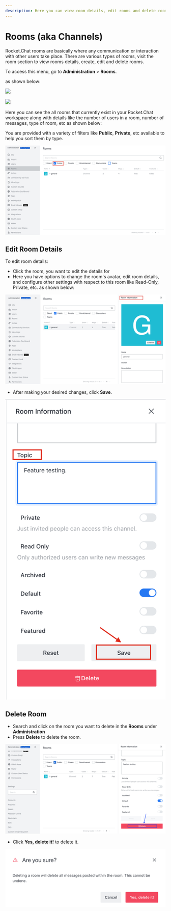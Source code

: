 ```yaml
---
description: Here you can view room details, edit rooms and delete rooms.
---
```


# Rooms (aka Channels)

Rocket.Chat rooms are basically where any communication or interaction with other users take place. There are various types of rooms, visit the room section to view rooms details, create, edit and delete rooms.

To access this menu, go to **Administration** > **Rooms**.

as shown below:

![](<../../../.gitbook/assets/2021-11-20\_23-29-48 (1) (1) (1) (1) (12) (10) (6).png>)

![](../../../.gitbook/assets/2021-11-21\_00-36-03.png)

Here you can see the all rooms that currently exist in your Rocket.Chat workspace along with details like the number of users in a room, number of messages, type of room, etc as shown below:

You are provided with a variety of filters like **Public**, **Private**, etc available to help you sort them by type.

![](<../../../.gitbook/assets/Screenshot 2021-05-19 at 11.45.56 AM.png>)

## Edit Room Details

To edit room details:

* Click the room, you want to edit the details for
* Here you have options to change the room's avatar, edit room details, and configure other settings with respect to this room like Read-Only, Private, etc. as shown below:

![](<../../../.gitbook/assets/Screenshot 2021-05-19 at 11.48.45 AM.png>)

* After making your desired changes, click **Save**.

![](<../../../.gitbook/assets/Screenshot 2021-05-19 at 11.51.17 AM.png>)

## Delete Room

* Search and click on the room you want to delete in the **Rooms** under **Administration**
* Press **Delete** to delete the room.

![](<../../../.gitbook/assets/Screenshot 2021-05-19 at 11.58.29 AM.png>)

* Click **Yes, delete it!** to delete it.

![](<../../../.gitbook/assets/Screenshot 2021-05-19 at 12.00.42 PM.png>)
